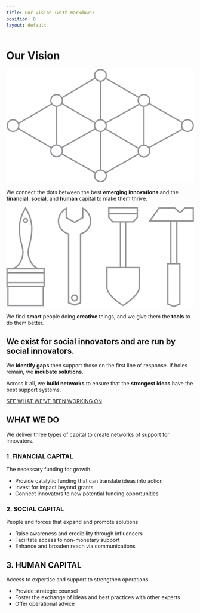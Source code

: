 ```yaml
---
title: Our Vision (with markdown)
position: 8
layout: default
---
```


# Our Vision

![](/assets/img/vision_lattice@x2.png)

We connect the dots between the best **emerging innovations** and the **financial**, **social**, and **human** capital to make them thrive.

![](/assets/img/vision_tools@x2.png)

We find **smart** people doing **creative** things, and we give them the **tools** to do them better.

## We exist for social innovators and are run by social innovators.

We **identify gaps** then support those on the first line of response. If holes remain, we **incubate solutions**.

Across it all, we **build networks** to ensure that the **strongest ideas** have the best support systems.

[SEE WHAT WE’VE BEEN WORKING ON](/initiatives/)

## WHAT WE DO

We deliver three types of capital to create networks of support for innovators.

### 1. FINANCIAL CAPITAL

The necessary funding for growth

* Provide catalytic funding that can translate ideas into action
* Invest for impact beyond grants 
* Connect innovators to new potential funding opportunities

### 2. SOCIAL CAPITAL

People and forces that expand and promote solutions

* Raise awareness and credibility through influencers
* Facilitate access to non\-monetary support 
* Enhance and broaden reach via communications

## 3. HUMAN CAPITAL

Access to expertise and support to strengthen operations

* Provide strategic counsel
* Foster the exchange of ideas and best practices with other experts
* Offer operational advice
